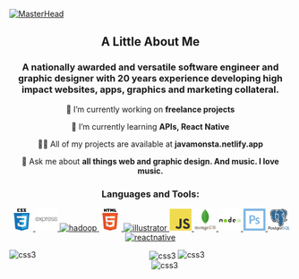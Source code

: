 [![MasterHead](https://raw.githubusercontent.com/Java-Monsta/Java-Monsta/main/readme_header.png)](https://github.com/Java-Monsta)

<h2 align="center">A Little About Me</h2>
<h3 align="center">A nationally awarded and versatile software engineer and graphic designer with 20 years experience developing high impact websites, apps, graphics and marketing collateral.</h3>



<p align="center">🔭 I’m currently working on <b>freelance projects</b></>

<p align="center">🌱 I’m currently learning <b>APIs, React Native</b></>

<p align="center">👨‍💻 All of my projects are available at <b>javamonsta.netlify.app</b></>

<p align="center">💬 Ask me about <b>all things web and graphic design. And music. I love music.</b></>



<h3 align="center">Languages and Tools:</h3>
<p align="center"> <a href="https://www.w3schools.com/css/" target="_blank" rel="noreferrer"> <img src="https://raw.githubusercontent.com/devicons/devicon/master/icons/css3/css3-original-wordmark.svg" alt="css3" width="40" height="40"/> </a> <a href="https://expressjs.com" target="_blank" rel="noreferrer"> <img src="https://raw.githubusercontent.com/devicons/devicon/master/icons/express/express-original-wordmark.svg" alt="express" width="40" height="40"/> </a> <a href="https://hadoop.apache.org/" target="_blank" rel="noreferrer"> <img src="https://www.vectorlogo.zone/logos/apache_hadoop/apache_hadoop-icon.svg" alt="hadoop" width="40" height="40"/> </a> <a href="https://www.w3.org/html/" target="_blank" rel="noreferrer"> <img src="https://raw.githubusercontent.com/devicons/devicon/master/icons/html5/html5-original-wordmark.svg" alt="html5" width="40" height="40"/> </a> <a href="https://www.adobe.com/in/products/illustrator.html" target="_blank" rel="noreferrer"> <img src="https://www.vectorlogo.zone/logos/adobe_illustrator/adobe_illustrator-icon.svg" alt="illustrator" width="40" height="40"/> </a> <a href="https://developer.mozilla.org/en-US/docs/Web/JavaScript" target="_blank" rel="noreferrer"> <img src="https://raw.githubusercontent.com/devicons/devicon/master/icons/javascript/javascript-original.svg" alt="javascript" width="40" height="40"/> </a> <a href="https://www.mongodb.com/" target="_blank" rel="noreferrer"> <img src="https://raw.githubusercontent.com/devicons/devicon/master/icons/mongodb/mongodb-original-wordmark.svg" alt="mongodb" width="40" height="40"/> </a> <a href="https://nodejs.org" target="_blank" rel="noreferrer"> <img src="https://raw.githubusercontent.com/devicons/devicon/master/icons/nodejs/nodejs-original-wordmark.svg" alt="nodejs" width="40" height="40"/> </a> <a href="https://www.photoshop.com/en" target="_blank" rel="noreferrer"> <img src="https://raw.githubusercontent.com/devicons/devicon/master/icons/photoshop/photoshop-line.svg" alt="photoshop" width="40" height="40"/> </a> <a href="https://www.postgresql.org" target="_blank" rel="noreferrer"> <img src="https://raw.githubusercontent.com/devicons/devicon/master/icons/postgresql/postgresql-original-wordmark.svg" alt="postgresql" width="40" height="40"/> </a> <a href="https://reactnative.dev/" target="_blank" rel="noreferrer"> <img src="https://reactnative.dev/img/header_logo.svg" alt="reactnative" width="40" height="40"/> </a> </p>

<img align="left" src="https://raw.githubusercontent.com/Java-Monsta/Java-Monsta/main/readme_header.png" alt="css3" width="250" height="300"/> <img align="center" src="https://raw.githubusercontent.com/Java-Monsta/Java-Monsta/main/readme_header.png" alt="css3" width="250" height="300"/> <img align="right" src="https://raw.githubusercontent.com/Java-Monsta/Java-Monsta/main/readme_header.png" alt="css3" width="250" height="300"/> <img src="https://raw.githubusercontent.com/Java-Monsta/Java-Monsta/main/readme_header.png" alt="css3" width="250" height="300"/>
